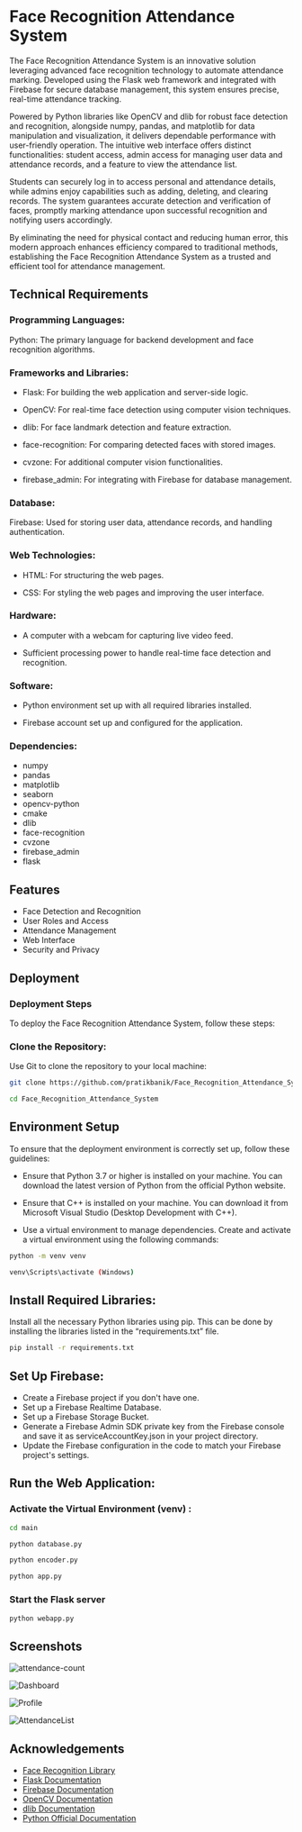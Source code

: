 
# Face Recognition Attendance System

The Face Recognition Attendance System is an innovative solution leveraging advanced face recognition technology to automate attendance marking. Developed using the Flask web framework and integrated with Firebase for secure database management, this system ensures precise, real-time attendance tracking.

Powered by Python libraries like OpenCV and dlib for robust face detection and recognition, alongside numpy, pandas, and matplotlib for data manipulation and visualization, it delivers dependable performance with user-friendly operation. The intuitive web interface offers distinct functionalities: student access, admin access for managing user data and attendance records, and a feature to view the attendance list.

Students can securely log in to access personal and attendance details, while admins enjoy capabilities such as adding, deleting, and clearing records. The system guarantees accurate detection and verification of faces, promptly marking attendance upon successful recognition and notifying users accordingly.

By eliminating the need for physical contact and reducing human error, this modern approach enhances efficiency compared to traditional methods, establishing the Face Recognition Attendance System as a trusted and efficient tool for attendance management.


## Technical Requirements

### Programming Languages:

Python: The primary language for backend development and face recognition algorithms.

### Frameworks and Libraries:

- Flask: For building the web application and server-side logic.

- OpenCV: For real-time face detection using computer vision techniques.

- dlib: For face landmark detection and feature extraction.

- face-recognition: For comparing detected faces with stored images.

- cvzone: For additional computer vision functionalities.

- firebase_admin: For integrating with Firebase for database management.

### Database:

Firebase: Used for storing user data, attendance records, and handling authentication.

### Web Technologies:

- HTML: For structuring the web pages.

- CSS: For styling the web pages and improving the user interface.

### Hardware:

- A computer with a webcam for capturing live video feed.

- Sufficient processing power to handle real-time face detection and recognition.

### Software:

- Python environment set up with all required libraries installed.

- Firebase account set up and configured for the application.

### Dependencies:

- numpy
- pandas
- matplotlib
- seaborn
- opencv-python
- cmake
- dlib
- face-recognition
- cvzone
- firebase_admin
- flask


## Features

- Face Detection and Recognition
- User Roles and Access
- Attendance Management
- Web Interface
- Security and Privacy


## Deployment

### Deployment Steps

To deploy the Face Recognition Attendance System, follow these steps:

### Clone the Repository:

Use Git to clone the repository to your local machine:

```bash
git clone https://github.com/pratikbanik/Face_Recognition_Attendance_System.git
```

```bash
cd Face_Recognition_Attendance_System
```


## Environment Setup

To ensure that the deployment environment is correctly set up, follow these guidelines:

- Ensure that Python 3.7 or higher is installed on your machine. You can download the latest version of Python from the official Python website.

- Ensure that C++ is installed on your machine. You can download it from Microsoft Visual Studio (Desktop Development with C++).

- Use a virtual environment to manage dependencies. Create and activate a virtual environment using the following commands:

```bash
python -m venv venv
```

```bash
venv\Scripts\activate (Windows)
```


## Install Required Libraries:

Install all the necessary Python libraries using pip. This can be done by installing the libraries listed in the “requirements.txt” file.

```bash
pip install -r requirements.txt
```


## Set Up Firebase:

- Create a Firebase project if you don't have one.
- Set up a Firebase Realtime Database.
- Set up a Firebase Storage Bucket.
- Generate a Firebase Admin SDK private key from the Firebase console and save it as serviceAccountKey.json in your project directory.
- Update the Firebase configuration in the code to match your Firebase project's settings.


## Run the Web Application:

### Activate the Virtual Environment (venv) :

```bash
cd main
```

```bash
python database.py
```

```bash
python encoder.py
```

```bash
python app.py
```

### Start the Flask server

```bash
python webapp.py
```


## Screenshots

![attendance-count](https://github.com/pratikbanik/Face_Recognition_Attendance_System/assets/104691152/cb389a66-e6f7-4ca7-b66f-5acd1da6c611)

![Dashboard](https://github.com/pratikbanik/Face_Recognition_Attendance_System/assets/104691152/5f15fca4-327e-46e1-ac42-a51d3c8e2522)

![Profile](https://github.com/pratikbanik/Face_Recognition_Attendance_System/assets/104691152/88cf176a-bf96-470f-b046-e8852681cdb9)

![AttendanceList](https://github.com/pratikbanik/Face_Recognition_Attendance_System/assets/104691152/08b70e7c-8c51-4127-abb0-a9e4631a733f)


## Acknowledgements

 - [Face Recognition Library](https://github.com/ageitgey/face_recognition)
 - [Flask Documentation](https://flask.palletsprojects.com/en/2.3.x/)
 - [Firebase Documentation](https://firebase.google.com/docs)
 - [OpenCV Documentation](https://docs.opencv.org/4.x/)
 - [dlib Documentation](http://dlib.net/)
 - [Python Official Documentation](https://docs.python.org/3/)
